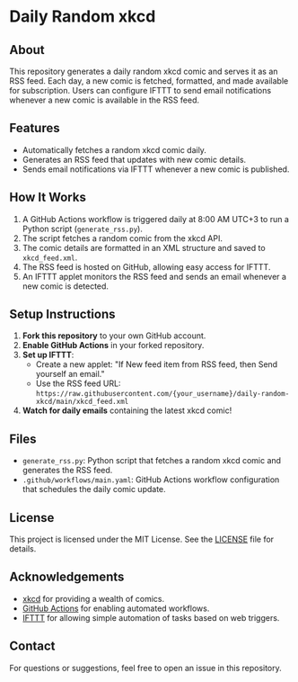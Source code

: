 # Daily Random xkcd

## About
This repository generates a daily random xkcd comic and serves it as an RSS feed. Each day, a new comic is fetched, formatted, and made available for subscription. Users can configure IFTTT to send email notifications whenever a new comic is available in the RSS feed.

## Features
- Automatically fetches a random xkcd comic daily.
- Generates an RSS feed that updates with new comic details.
- Sends email notifications via IFTTT whenever a new comic is published.

## How It Works
1. A GitHub Actions workflow is triggered daily at 8:00 AM UTC+3 to run a Python script (`generate_rss.py`).
2. The script fetches a random comic from the xkcd API.
3. The comic details are formatted in an XML structure and saved to `xkcd_feed.xml`.
4. The RSS feed is hosted on GitHub, allowing easy access for IFTTT.
5. An IFTTT applet monitors the RSS feed and sends an email whenever a new comic is detected.

## Setup Instructions
1. **Fork this repository** to your own GitHub account.
2. **Enable GitHub Actions** in your forked repository.
3. **Set up IFTTT**:
   - Create a new applet: "If New feed item from RSS feed, then Send yourself an email."
   - Use the RSS feed URL: `https://raw.githubusercontent.com/{your_username}/daily-random-xkcd/main/xkcd_feed.xml`
4. **Watch for daily emails** containing the latest xkcd comic!

## Files
- `generate_rss.py`: Python script that fetches a random xkcd comic and generates the RSS feed.
- `.github/workflows/main.yaml`: GitHub Actions workflow configuration that schedules the daily comic update.

## License
This project is licensed under the MIT License. See the [LICENSE](LICENSE) file for details.

## Acknowledgements
- [xkcd](https://xkcd.com/) for providing a wealth of comics.
- [GitHub Actions](https://docs.github.com/en/actions) for enabling automated workflows.
- [IFTTT](https://ifttt.com/) for allowing simple automation of tasks based on web triggers.

## Contact
For questions or suggestions, feel free to open an issue in this repository.
